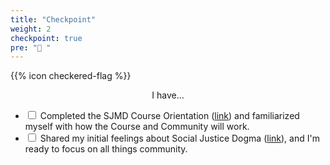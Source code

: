 ```yaml
---
title: "Checkpoint"
weight: 2
checkpoint: true
pre: "🏁 "
---
```


{{% icon checkered-flag %}}

<center>I have...</center>

- <input type="checkbox" class="checkpoint-checkbox" id="checkbox-1"> <label for="checkbox-1">Completed the SJMD Course Orientation ([link](https://orientation.course.sjmd.space)) and familiarized myself with how the Course and Community will work.</label>
- <input type="checkbox" class="checkpoint-checkbox" id="checkbox-2"> <label for="checkbox-2">Shared my initial feelings about Social Justice Dogma (<a href="https://hues.typeform.com/to/YSZund" target="_blank" title="SJD Release Valve Survey">link</a>), and I'm ready to focus on all things community.</label>
